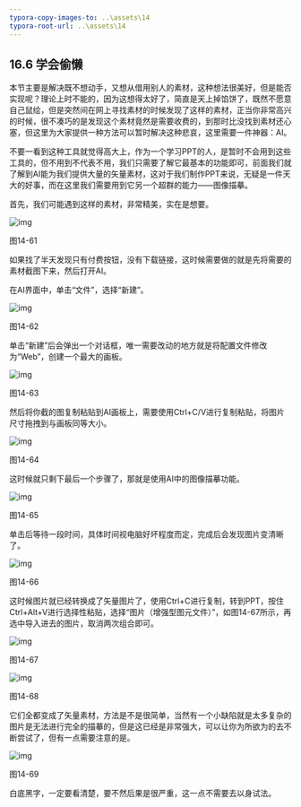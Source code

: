 ```yaml
---
typora-copy-images-to: ..\assets\14
typora-root-url: ..\assets\14
---
```


## **16.6**  **学会偷懒**

本节主要是解决既不想动手，又想从借用别人的素材，这种想法很美好，但是能否实现呢？理论上时不能的，因为这想得太好了，简直是天上掉馅饼了，既然不愿意自己鼠绘，但是突然间在网上寻找素材的时候发现了这样的素材，正当你非常高兴的时候，很不凑巧的是发现这个素材竟然是需要收费的，到那时比没找到素材还心塞，但这里为大家提供一种方法可以暂时解决这种悲哀，这里需要一件神器：AI。

不要一看到这种工具就觉得高大上，作为一个学习PPT的人，是暂时不会用到这些工具的，但不用到不代表不用，我们只需要了解它最基本的功能即可，前面我们就了解到AI能为我们提供大量的矢量素材，这对于我们制作PPT来说，无疑是一件天大的好事，而在这里我们需要用到它另一个超群的能力——图像描摹。

首先，我们可能遇到这样的素材，非常精美，实在是想要。

![img](/../../第十四章%20让图形引导逻辑.files/image067.jpg)

图14-61

如果找了半天发现只有付费按钮，没有下载链接，这时候需要做的就是先将需要的素材截图下来，然后打开AI。

在AI界面中，单击“文件”，选择“新建”。

![img](/../../第十四章%20让图形引导逻辑.files/image068.jpg)

图14-62

单击“新建”后会弹出一个对话框，唯一需要改动的地方就是将配置文件修改为“Web”，创建一个最大的画板。

![img](/../../第十四章%20让图形引导逻辑.files/image069.jpg)

图14-63

然后将你截的图复制粘贴到AI画板上，需要使用Ctrl+C/V进行复制粘贴，将图片尺寸拖拽到与画板同等大小。

![img](/../../第十四章%20让图形引导逻辑.files/image070.jpg)

图14-64

这时候就只剩下最后一个步骤了，那就是使用AI中的图像描摹功能。

![img](/../../第十四章%20让图形引导逻辑.files/image071.jpg)

图14-65

单击后等待一段时间，具体时间视电脑好坏程度而定，完成后会发现图片变清晰了。

![img](/../../第十四章%20让图形引导逻辑.files/image072.jpg)

图14-66

这时候图片就已经转换成了矢量图片了，使用Ctrl+C进行复制，转到PPT，按住Ctrl+Alt+V进行选择性粘贴，选择“图片（增强型图元文件）”，如图14-67所示，再选中导入进去的图片，取消两次组合即可。

![img](/../../第十四章%20让图形引导逻辑.files/image073.jpg)

图14-67

![img](/../../第十四章%20让图形引导逻辑.files/image074.jpg)

图14-68

它们全都变成了矢量素材，方法是不是很简单，当然有一个小缺陷就是太多复杂的图片是无法进行完全的描摹的，但是这已经是非常强大，可以让你为所欲为的去不断尝试了，但有一点需要注意的是。

![img](/../../第十四章%20让图形引导逻辑.files/image075.jpg)

图14-69

白底黑字，一定要看清楚，要不然后果是很严重，这一点不需要去以身试法。